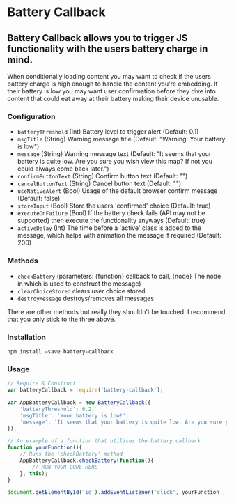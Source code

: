 Battery Callback
================

## Battery Callback allows you to trigger JS functionality with the users battery charge in mind.

When conditionally loading content you may want to check if the users battery charge is high enough to handle the content you're embedding. If their battery is low you may want user confirmation before they dive into content that could eat away at their battery making their device unusable.

### Configuration
* `batteryThreshold` (Int) Battery level to trigger alert (Default: 0.1)
* `msgTitle` (String) Warning message title (Default: "Warning: Your battery is low")
* `message` (String) Warning message text (Default: "It seems that your battery is quite low. Are you sure you wish view this map? If not you could always come back later.")
* `confirmButtonText` (String) Confirm button text (Default: "")
* `cancelButtonText` (String) Cancel button text (Default: "")
* `useNativeAlert` (Bool) Usage of the default browser confirm message (Default: false)
* `storeInput` (Bool) Store the users 'confirmed' choice (Default: true)
* `executeOnFailure` (Bool) If the battery check fails (API may not be supported) then execute the functionality anyways (Default: true)
* `activeDelay` (Int) The time before a 'active' class is added to the message, which helps with animation the message if required (Default: 200)

### Methods
* `checkBattery` (parameters: {function} callback to call, {node} The node in which is used to construct the message)
* `clearChoiceStored` clears user choice stored
* `destroyMessage` destroys/removes all messages

There are other methods but really they shouldn't be touched. I recommend that you only stick to the three above.

### Installation
`npm install —save battery-callback`

### Usage
```javascript
// Require & Construct
var batteryCallback = require('battery-callback');

var AppBatteryCallback = new BatteryCallback({
    'batteryThreshold': 0.2,
    'msgTitle': 'Your battery is low!',
    'message': 'It seems that your battery is quite low. Are you sure you wish view this content?',
});

// An example of a function that utilises the battery callback
function yourFunction(){
    // Runs the 'checkBattery' method
    AppBatteryCallback.checkBattery(function(){
        // RUN YOUR CODE HERE
    }, this);
}

document.getElementById('id').addEventListener('click', yourFunction , false);
```
